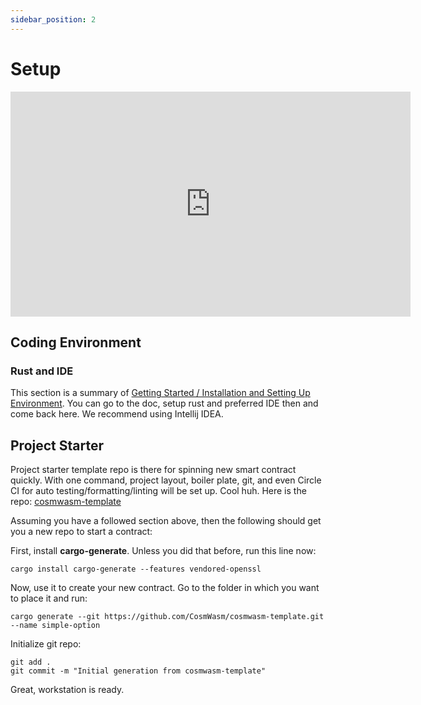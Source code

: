 ```yaml
---
sidebar_position: 2
---
```


# Setup

<iframe src="https://player.vimeo.com/video/457712351" width="640" height="360" frameborder="0" allow="autoplay; fullscreen" allowfullscreen></iframe>

## Coding Environment

### Rust and IDE

This section is a summary
of [Getting Started / Installation and Setting Up Environment](/docs/getting-started/installation). You can go to the doc,
setup rust and preferred IDE then and come back here. We recommend using Intellij IDEA.

## Project Starter

Project starter template repo is there for spinning new smart contract quickly. With one command, project layout, boiler
plate, git, and even Circle CI for auto testing/formatting/linting will be set up. Cool huh. Here is the
repo: [cosmwasm-template](https://github.com/CosmWasm/cosmwasm-template)

Assuming you have a followed section above, then the following should get you a new repo to start a contract:

First, install **cargo-generate**. Unless you did that before, run this line now:

`cargo install cargo-generate --features vendored-openssl`

Now, use it to create your new contract. Go to the folder in which you want to place it and run:

`cargo generate --git https://github.com/CosmWasm/cosmwasm-template.git --name simple-option`

Initialize git repo:

```shell
git add .
git commit -m "Initial generation from cosmwasm-template"
```

Great, workstation is ready.
